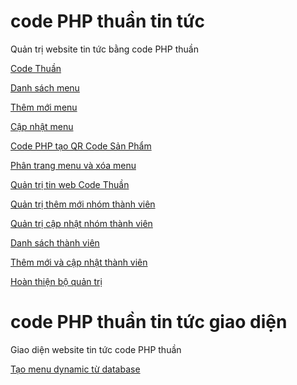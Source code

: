 # code PHP thuần tin tức
Quản trị website tin tức bằng code PHP thuần

[Code Thuần](https://codethuan.com)

[Danh sách menu](https://codethuan.com/danh-sach-menu-website-tin-tuc)

[Thêm mới menu](https://codethuan.com/them-moi-menu-code-php-thuan)

[Cập nhật menu](https://codethuan.com/cap-nhat-menu-code-thuan-php)

[Code PHP tạo QR Code Sản Phẩm](https://codethuan.com/code-php-tao-qr-code-ung-dung-trong-dat-hang)

[Phân trang menu và xóa menu](https://codethuan.com/phan-trang-menu-va-xoa-menu)

[Quản trị tin web Code Thuần](https://codethuan.com/quan-tri-tin-tuc-web-code-thuan-php)

[Quản trị thêm mới nhóm thành viên](https://codethuan.com/ajax-cap-nhat-nhom-thanh-vien-php-mysql)

[Quản trị cập nhật nhóm thành viên](https://codethuan.com/sua-nhom-thanh-vien-bang-ajax-php-va-mysql)

[Danh sách thành viên](https://codethuan.com/danh-sach-thanh-vien-va-form-them-moi-thanh-vien)

[Thêm mới và cập nhật thành viên](https://codethuan.com/them-moi-thanh-vien-va-cap-nhat-thanh-vien)

[Hoàn thiện bộ quản trị](https://codethuan.com/hoan-thien-bo-quan-tri-tin-tuc-bang-code-tay-php-thuan)

# code PHP thuần tin tức giao diện
Giao diện website tin tức code PHP thuần

[Tạo menu dynamic từ database](https://codethuan.com/menu-dynamic-from-database)